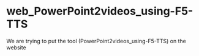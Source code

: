 # web_PowerPoint2videos_using-F5-TTS
We are trying to put the tool (PowerPoint2videos_using-F5-TTS) on the website
